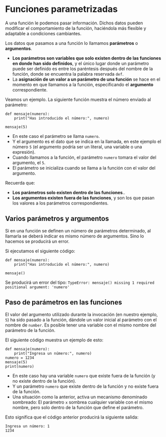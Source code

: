 # Funciones parametrizadas

A una función le podemos pasar información. Dichos datos pueden modificar el comportamiento de la función, haciéndola más flexible y adaptable a condiciones cambiantes.

Los datos que pasamos a una función lo llamamos **parámetros** o **argumentos**.

* **Los parámetros son variables que solo existen dentro de las funciones en donde han sido definidos**, y el único lugar donde un parámetro puede ser definido es entre los paréntesis después del nombre de la función, donde se encuentra la palabra reservada `def`.
* La **asignación de un valor a un parámetro de una función** se hace en el momento en que llamamos a la función, especificando el **argumento** correspondiente.

Veamos un ejemplo. La siguiente función muestra el número enviado al parámetro:

```
def mensaje(numero):
    print("Has introducido el número:", numero)

mensaje(5)
```

* En este caso el parámetro se llama `numero`.
* Y el argumento es el dato que se indica en la llamada, en este ejemplo el número `5` (el argumento podría ser un literal, una variable o una expresión). 
* Cuando llamamos a la función, el parámetro `numero` tomara el valor del argumento, el `5`.
* El parámetro se inicializa cuando se llama a la función con el valor del argumento.

Recuerda que:

* **Los parámetros solo existen dentro de las funciones**..
* **Los argumentos existen fuera de las funciones**, y son los que pasan los valores a los parámetros correspondientes.

## Varios parámetros y argumentos

Si en una función se definen un número de parámetros determinado, al llamarla se deberá indicar es mismo número de argumentos. Sino lo hacemos se producirá un error.

Si ejecutamos el siguiente código:

```
def mensaje(numero):
    print("Has introducido el número:", numero)

mensaje()
```
Se producirá un error del tipo: `TypeError: mensaje() missing 1 required positional argument: 'numero'`

## Paso de parámetros en las funciones

El valor del argumento utilizado durante la invocación (en nuestro ejemplo, `5`) ha sido pasado a la función, dándole un valor inicial al parámetro con el nombre de `number`.
Es posible tener una variable con el mismo nombre del parámetro de la función.

El siguiente código muestra un ejemplo de esto:
```
def mensaje(numero):
    print("Ingresa un número:", numero)
numero = 1234
mensaje(5)
print(numero)
```

* En este caso hay una variable `numero` que existe fuera de la función (y no existe dentro de la función).
* Y un parámetro `numero` que existe dentro de la función y no existe fuera de la función.
* Una situación como la anterior, activa un mecanismo denominado sombreado: El parámetro `x` sombrea cualquier variable con el mismo nombre, pero solo dentro de la función que define el parámetro.

Esto significa que el código anterior producirá la siguiente salida:

```
Ingresa un número: 1
1234
```


